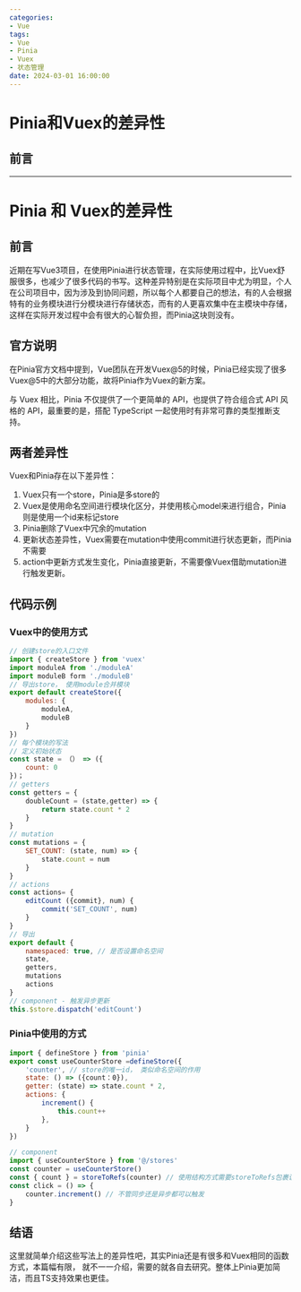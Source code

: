```yaml
---
categories:
- Vue
tags:
- Vue
- Pinia
- Vuex
- 状态管理
date: 2024-03-01 16:00:00
---
```


# Pinia和Vuex的差异性

## 前言
---

# Pinia 和 Vuex的差异性

## 前言

近期在写Vue3项目，在使用Pinia进行状态管理，在实际使用过程中，比Vuex舒服很多，也减少了很多代码的书写。这种差异特别是在实际项目中尤为明显，个人在公司项目中，因为涉及到协同问题，所以每个人都要自己的想法，有的人会根据特有的业务模块进行分模块进行存储状态，而有的人更喜欢集中在主模块中存储，这样在实际开发过程中会有很大的心智负担，而Pinia这块则没有。

## 官方说明

在Pinia官方文档中提到，Vue团队在开发Vuex@5的时候，Pinia已经实现了很多Vuex@5中的大部分功能，故将Pinia作为Vuex的新方案。

与 Vuex 相比，Pinia 不仅提供了一个更简单的 API，也提供了符合组合式 API 风格的 API，最重要的是，搭配 TypeScript 一起使用时有非常可靠的类型推断支持。

## 两者差异性

Vuex和Pinia存在以下差异性：

1. Vuex只有一个store，Pinia是多store的
2. Vuex是使用命名空间进行模块化区分，并使用核心model来进行组合，Pinia则是使用一个id来标记store
3. Pinia删除了Vuex中冗余的mutation
4. 更新状态差异性，Vuex需要在mutation中使用commit进行状态更新，而Pinia不需要
5. action中更新方式发生变化，Pinia直接更新，不需要像Vuex借助mutation进行触发更新。

## 代码示例

### Vuex中的使用方式

```javascript
// 创建store的入口文件
import { createStore } from 'vuex'
import moduleA from './moduleA'
import moduleB form './moduleB'
// 导出store， 使用module合并模块
export default createStore({
	modules: {
		moduleA,
		moduleB
	}
})
// 每个模块的写法
// 定义初始状态
const state = （） => ({
	count: 0
})；
// getters
const getters = {
	doubleCount = (state,getter) => {
		return state.count * 2
	}
}
// mutation 
const mutations = {
    SET_COUNT: (state, num) => {
        state.count = num
    }
}
// actions
const actions= {
    editCount ({commit}, num) {
        commit('SET_COUNT', num)
    }
}
// 导出
export default {
    namespaced: true, // 是否设置命名空间
    state,
    getters,
    mutations
    actions
}
// component - 触发异步更新
this.$store.dispatch('editCount')
```

### Pinia中使用的方式

```javascript
import { defineStore } from 'pinia'
export const useCounterStore =defineStore({
	'counter', // store的唯一id， 类似命名空间的作用
	state: () => ({count：0}),
	getter: (state) => state.count * 2,
	actions: {
		increment() {
      		this.count++
    	},
	}
})

// component 
import { useCounterStore } from '@/stores'
const counter = useCounterStore()
const { count } = storeToRefs(counter) // 使用结构方式需要storeToRefs包裹让其不失去响应式
const click = () => {
	counter.increment() // 不管同步还是异步都可以触发
}
```

## 结语

这里就简单介绍这些写法上的差异性吧，其实Pinia还是有很多和Vuex相同的函数方式，本篇幅有限， 就不一一介绍，需要的就各自去研究。整体上Pinia更加简洁，而且TS支持效果也更佳。